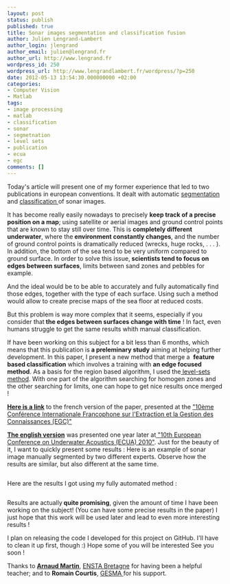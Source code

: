 ```yaml
---
layout: post
status: publish
published: true
title: Sonar images segmentation and classification fusion
author: Julien Lengrand-Lambert
author_login: jlengrand
author_email: julien@lengrand.fr
author_url: http://www.lengrand.fr
wordpress_id: 250
wordpress_url: http://www.lengrandlambert.fr/wordpress/?p=250
date: 2012-05-13 13:54:30.000000000 +02:00
categories:
- Computer Vision
- Matlab
tags:
- image processing
- matlab
- classification
- sonar
- segmetnation
- level sets
- publication
- ecua
- egc
comments: []
---
```

Today's article will present one of my former experience that led to two publications in european conventions.
It dealt with automatic <a title="segmentation wikipedia" href="http://en.wikipedia.org/wiki/Segmentation_(image_processing)" target="_blank">segmentation </a>and <a title="classification wikipedia" href="http://en.wikipedia.org/wiki/Classification_in_machine_learning" target="_blank">classification </a>of sonar images.

It has become really easily nowadays to precisely <strong>keep track of a precise position on a map</strong>; using satellite or aerial images and ground control points that are known to stay still over time.
This is <strong>completely different underwater</strong>, where the<strong> environment constantly changes</strong>, and the number of ground control points is dramatically reduced (wrecks, huge rocks, . . . ). In addition, the bottom of the sea tend to be very uniform compared to ground surface.
In order to solve this issue,<strong> scientists tend to focus on edges between surfaces</strong>, limits between sand zones and pebbles for example.

And the ideal would be to be able to accurately and fully automatically find those edges, together with the type of each surface. Using such a method would allow to create precise maps of the sea floor at reduced costs.

But this problem is way more complex that it seems, especially if you consider that<strong> the edges between surfaces change with time</strong> !
In fact, even humans struggle to get the same results whith manual classification.

If have been working on this subject for a bit less than 6 months, which means that this publication is<strong> a preleminary study</strong> aiming at helping further development.
In this paper, I present a new method that merge a  <strong>feature based classification</strong> which involves a training with <strong>an edge focused method</strong>.
As a basis for the region based algorithm, I used the<a title="level sets wikipedia" href="http://en.wikipedia.org/wiki/Level_set_method" target="_blank"> level-sets method</a>.
With one part of the algorithm searching for homogen zones and the other searching for limits, one can hope to get nice results once merged !

<strong><a title="GESMA_EGC" href="http://drive.google.com/open?id=0B4bXocpgiAyxN05ycllBT1RMOEk" target="_blank">Here is a link</a></strong> to the french version of the paper, presented at the <a title="EGC2010" href="http://www.projets.rnu.tn/egc2010/" target="_blank">"10ème Conférence Internationale Francophone sur l'Extraction et la Gestion des Connaissances (EGC)"</a>

<strong><a title="GESMA_ECUA" href="http://drive.google.com/open?id=0B4bXocpgiAyxMmxoelY4Y0Vpdm8" target="_blank">The english version</a></strong> was presented one year later at<a title="ECUA 2010" href="http://www.eaa-fenestra.org/event-calendar/list_of_events/2010/event.2009-06-30" target="_blank"> "10th European Conference on Underwater Acoustics (ECUA) 2010"</a>.
Just for the beauty of it, I want to quickly present some results :
Here is an example of sonar image manually segmented by two different experts. Observe how the results are similar, but also different at the same time.

<center><a href="http://drive.google.com/open?id=0B4bXocpgiAyxcEpIazJyMk5mb3M"><img class="aligncenter" src="http://drive.google.com/open?id=0B4bXocpgiAyxcEpIazJyMk5mb3M" alt="" border="0" /></a></center>

Here are the results I got using my fully automated method :

<center><a href="http://drive.google.com/open?id=0B4bXocpgiAyxWHkyemFBT2VuY28"><img class="aligncenter" src="http://drive.google.com/open?id=0B4bXocpgiAyxWHkyemFBT2VuY28" alt="" border="0" /></a></center>

Results are actually<strong> quite promising</strong>, given the amount of time I have been working on the subject! (You can have some precise results in the paper)
I just hope that this work will be used later and lead to even more interesting results !

I plan on releasing the code I developed for this project on GitHub. I'll have to clean it up first, though :)
Hope some of you will be interested
See you soon !

Thanks to <strong><a title="arnaud martin" href="http://www.arnaud.martin.free.fr/" target="_blank">Arnaud Martin</a></strong>, <a title="ensta bretagne" href="http://www.ensta-bretagne.fr/" target="_blank">ENSTA Bretagne</a> for having been a helpful teacher; and to <strong>Romain Courtis</strong>, <a title="gesma" href="http://www.defense.gouv.fr/dga/la-dga2/expertise-et-essais/gesma" target="_blank">GESMA </a>for his support.
